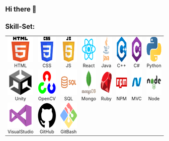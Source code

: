 ## Hi there 👋

## Skill-Set:
<table>
  <tr>
    <td align="center" width="120">
      <div>
      <img src="https://github.com/Anegm-exe/Anegm-exe/blob/main/HTML.png" width="80" height="80"/>
      HTML
      </div>
    </td>
    <td align="center" width="120">
      <div">
      <img src="https://github.com/Anegm-exe/Anegm-exe/blob/main/CSS.png" width="80" height="80"/>
      CSS
      </div>
    </td>
    <td align="center" width="120">
      <div>
      <img src="https://github.com/Anegm-exe/Anegm-exe/blob/main/JS.png" width="80" height="80"/>
      JS
      </div>
    </td>
    <td align="center" width="120">
      <div>
      <img src="https://github.com/Anegm-exe/Anegm-exe/blob/main/React.png" width="80" height="80"/>
      React
      </div>
    </td>
    <td align="center" width="120">
      <div>
      <img src="https://github.com/Anegm-exe/Anegm-exe/blob/main/JAVA.png" width="80" height="80"/>
      Java
      </div>
    </td>
    <td align="center" width="120">
      <div>
      <img src="https://github.com/Anegm-exe/Anegm-exe/blob/main/C%2B%2B.png" width="80" height="80"/>
      C++
      </div>
    </td>
    <td align="center" width="120">
      <div>
      <img src="https://github.com/Anegm-exe/Anegm-exe/blob/main/C%23.png" width="80" height="80"/>
      C#
      </div>
    </td>
    <td align="center" width="120">
      <div>
      <img src="https://github.com/Anegm-exe/Anegm-exe/blob/main/Python.png" width="80" height="80"/>
      Python
      </div>
    </td>
  </tr>
  <tr>
    <td align="center" width="120">
      <div>
      <img src="https://github.com/Anegm-exe/Anegm-exe/blob/main/Unity.png" width="80" height="80"/>
      Unity
      </div>
    </td>
    <td align="center" width="120">
      <div>
      <img src="https://github.com/Anegm-exe/Anegm-exe/blob/main/OpenCV.png" width="80" height="80"/>
      OpenCV
      </div>
    </td>
    <td align="center" width="120">
      <div>
      <img src="https://github.com/Anegm-exe/Anegm-exe/blob/main/SQL.png" width="80" height="80"/>
      SQL
      </div>
    </td>
    <td align="center" width="120">
      <div>
      <img src="https://github.com/Anegm-exe/Anegm-exe/blob/main/Mongo_DB.png" width="80" height="80"/>
      Mongo
      </div>
    </td>
    <td align="center" width="120">
      <div>
      <img src="https://github.com/Anegm-exe/Anegm-exe/blob/main/Ruby.png" width="80" height="80"/>
      Ruby
      </div>
    </td>
    <td align="center" width="120">
      <div>
      <img src="https://github.com/Anegm-exe/Anegm-exe/blob/main/NPM.png" width="80" height="80"/>
      NPM
      </div>
    </td>
    <td align="center" width="120">
      <div>
      <img src="https://github.com/Anegm-exe/Anegm-exe/blob/main/DOTNETMVC.png" width="80" height="80"/>
      MVC
      </div>
    </td>
    <td align="center" width="120">
      <div>
      <img src="https://github.com/Anegm-exe/Anegm-exe/blob/main/Node_JS.png" width="80" height="80"/>
      Node
      </div>
    </td>
  </tr>
  <tr>
    <td align="center" width="120">
      <div>
      <img src="https://github.com/Anegm-exe/Anegm-exe/blob/main/VisualStudio.png" width="80" height="80"/>
      VisualStudio
      </div>
    </td>
    <td align="center" width="120">
      <div>
      <img src="https://github.com/Anegm-exe/Anegm-exe/blob/main/GitHub.png" width="80" height="80"/>
      GitHub
      </div>
    </td>
    <td align="center" width="120">
      <div>
      <img src="https://github.com/Anegm-exe/Anegm-exe/blob/main/GitBash.png" width="80" height="80"/>
      GitBash
      </div>
    </td>
  </tr>
</table>


<!--
- 🔭 I’m currently working on ...
- 🌱 I’m currently learning ...
- 👯 I’m looking to collaborate on ...
- 🤔 I’m looking for help with ...
- 💬 Ask me about ...
- 📫 How to reach me: ...
- 😄 Pronouns: ...
- ⚡ Fun fact: ...
<td align="center">OpenCV<br><img src="https://github.com/Anegm-exe/Anegm-exe/blob/main/OpenCV.png" style="height: 100px; width: auto;" /></td>
-->

